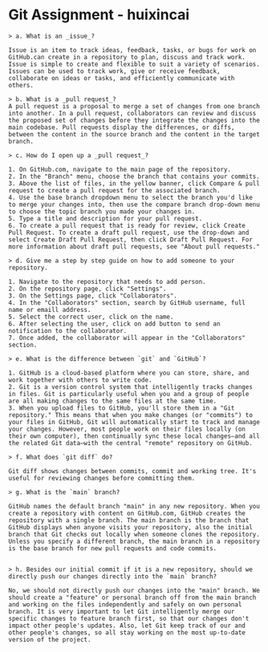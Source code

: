 # Git Assignment - huixincai

    > a. What is an _issue_?
    
    Issue is an item to track ideas, feedback, tasks, or bugs for work on GitHub.can create in a repository to plan, discuss and track work. Issue is simple to create and flexible to suit a variety of scenarios. Issues can be used to track work, give or receive feedback, collaborate on ideas or tasks, and efficiently communicate with others.
    
    > b. What is a _pull request_?
    A pull request is a proposal to merge a set of changes from one branch into another. In a pull request, collaborators can review and discuss the proposed set of changes before they integrate the changes into the main codebase. Pull requests display the differences, or diffs, between the content in the source branch and the content in the target branch.

    > c. How do I open up a _pull request_?
    
    1. On GitHub.com, navigate to the main page of the repository.
    2. In the "Branch" menu, choose the branch that contains your commits.
    3. Above the list of files, in the yellow banner, click Compare & pull request to create a pull request for the associated branch.
    4. Use the base branch dropdown menu to select the branch you'd like to merge your changes into, then use the compare branch drop-down menu to choose the topic branch you made your changes in.
    5. Type a title and description for your pull request.
    6. To create a pull request that is ready for review, click Create Pull Request. To create a draft pull request, use the drop-down and select Create Draft Pull Request, then click Draft Pull Request. For more information about draft pull requests, see "About pull requests."
    
    > d. Give me a step by step guide on how to add someone to your repository.
    
    1. Navigate to the repository that needs to add person.
    2. On the repository page, click "Settings".
    3. On the Settings page, click "Collaborators". 
    4. In the "Collaborators" section, search by GitHub username, full name or emaill address.
    5. Select the correct user, click on the name.
    6. After selecting the user, click on add button to send an notification to the collaborator.
    7. Once added, the collaborator will appear in the "Collaborators" section.

    > e. What is the difference between `git` and `GitHub`?
    
    1. GitHub is a cloud-based platform where you can store, share, and work together with others to write code.
    2. Git is a version control system that intelligently tracks changes in files. Git is particularly useful when you and a group of people are all making changes to the same files at the same time.
    3. When you upload files to GitHub, you'll store them in a "Git repository." This means that when you make changes (or "commits") to your files in GitHub, Git will automatically start to track and manage your changes. However, most people work on their files locally (on their own computer), then continually sync these local changes—and all the related Git data—with the central "remote" repository on GitHub. 

    > f. What does `git diff` do?

    Git diff shows changes between commits, commit and working tree. It's useful for reviewing changes before committing them.

    > g. What is the `main` branch?

    GitHub names the default branch "main" in any new repository. When you create a repository with content on GitHub.com, GitHub creates the repository with a single branch. The main branch is the branch that GitHub displays when anyone visits your repository, also the initial branch that Git checks out locally when someone clones the repository. Unless you specify a different branch, the main branch in a repository is the base branch for new pull requests and code commits.


    > h. Besides our initial commit if it is a new repository, should we directly push our changes directly into the `main` branch?

    No, we should not directly push our changes into the "main" branch. We should create a "feature" or personal branch off from the main branch and working on the files independently and safely on own personal branch. It is very important to let Git intelligently merge our specific changes to feature branch first, so that our changes don't impact other people's updates. Also, let Git keep track of our and other people's changes, so all stay working on the most up-to-date version of the project.

    